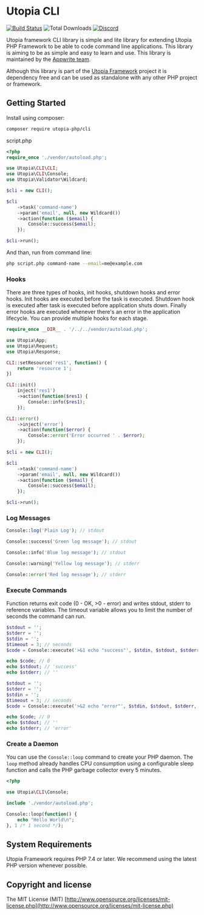 # Utopia CLI

[![Build Status](https://travis-ci.org/utopia-php/cli.svg?branch=master)](https://travis-ci.com/utopia-php/cli)
![Total Downloads](https://img.shields.io/packagist/dt/utopia-php/cli.svg)
[![Discord](https://img.shields.io/discord/564160730845151244)](https://appwrite.io/discord)

Utopia framework CLI library is simple and lite library for extending Utopia PHP Framework to be able to code command line applications. This library is aiming to be as simple and easy to learn and use. This library is maintained by the [Appwrite team](https://appwrite.io).

Although this library is part of the [Utopia Framework](https://github.com/utopia-php/framework) project it is dependency free and can be used as standalone with any other PHP project or framework.

## Getting Started

Install using composer:
```bash
composer require utopia-php/cli
```

script.php
```php
<?php
require_once './vendor/autoload.php';

use Utopia\CLI\CLI;
use Utopia\CLI\Console;
use Utopia\Validator\Wildcard;

$cli = new CLI();

$cli
    ->task('command-name')
    ->param('email', null, new Wildcard())
    ->action(function ($email) {
        Console::success($email);
    });

$cli->run();

```

And than, run from command line:

```bash
php script.php command-name --email=me@example.com
```

### Hooks

There are three types of hooks, init hooks, shutdown hooks and error hooks. Init hooks are executed before the task is executed. Shutdown hook is executed after task is executed before application shuts down. Finally error hooks are executed whenever there's an error in the application lifecycle. You can provide multiple hooks for each stage.

```php
require_once __DIR__ . '/../../vendor/autoload.php';

use Utopia\App;
use Utopia\Request;
use Utopia\Response;

CLI::setResource('res1', function() {
    return 'resource 1';
})

CLI::init()
    inject('res1')
    ->action(function($res1) {
        Console::info($res1);
    });

CLI::error()
    ->inject('error')
    ->action(function($error) {
        Console::error('Error occurred ' . $error);
    });

$cli = new CLI();

$cli
    ->task('command-name')
    ->param('email', null, new Wildcard())
    ->action(function ($email) {
        Console::success($email);
    });

$cli->run();
```

### Log Messages

```php
Console::log('Plain Log'); // stdout
```

```php
Console::success('Green log message'); // stdout
```

```php
Console::info('Blue log message'); // stdout
```

```php
Console::warning('Yellow log message'); // stderr
```

```php
Console::error('Red log message'); // stderr
```

### Execute Commands

Function returns exit code (0 - OK, >0 - error) and writes stdout, stderr to reference variables. The timeout variable allows you to limit the number of seconds the command can run.

```php
$stdout = '';
$stderr = '';
$stdin = '';
$timeout = 3; // seconds
$code = Console::execute('>&1 echo "success"', $stdin, $stdout, $stderr, $timeout);

echo $code; // 0
echo $stdout; // 'success'
echo $stderr; // ''
```

```php
$stdout = '';
$stderr = '';
$stdin = '';
$timeout = 3; // seconds
$code = Console::execute('>&2 echo "error"', $stdin, $stdout, $stderr, $timeout);

echo $code; // 0
echo $stdout; // ''
echo $stderr; // 'error'
```

### Create a Daemon

You can use the `Console::loop` command to create your PHP daemon. The `loop` method already handles CPU consumption using a configurable sleep function and calls the PHP garbage collector every 5 minutes.

```php
<?php

use Utopia\CLI\Console;

include './vendor/autoload.php';

Console::loop(function() {
    echo "Hello World\n";
}, 1 /* 1 second */);
```

## System Requirements

Utopia Framework requires PHP 7.4 or later. We recommend using the latest PHP version whenever possible.



## Copyright and license

The MIT License (MIT) [http://www.opensource.org/licenses/mit-license.php](http://www.opensource.org/licenses/mit-license.php)
